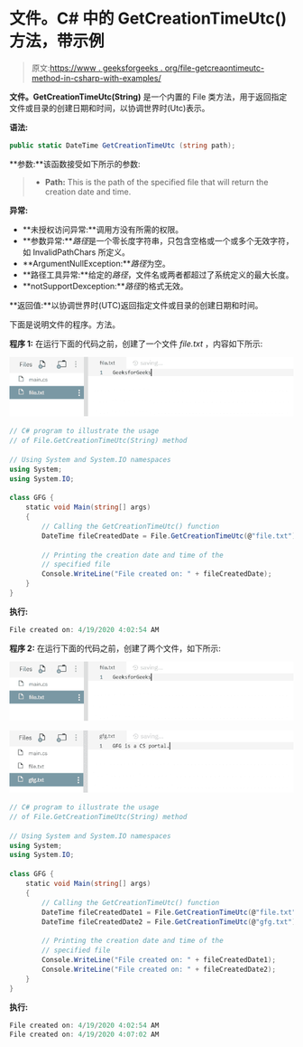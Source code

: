 # 文件。C# 中的 GetCreationTimeUtc()方法，带示例

> 原文:[https://www . geeksforgeeks . org/file-getcreaontimeutc-method-in-csharp-with-examples/](https://www.geeksforgeeks.org/file-getcreationtimeutc-method-in-csharp-with-examples/)

**文件。GetCreationTimeUtc(String)** 是一个内置的 File 类方法，用于返回指定文件或目录的创建日期和时间，以协调世界时(Utc)表示。

**语法:**

```cs
public static DateTime GetCreationTimeUtc (string path);
```

**参数:**该函数接受如下所示的参数:

> *   **Path:** This is the path of the specified file that will return the creation date and time.

**异常:**

*   **未授权访问异常:**调用方没有所需的权限。
*   **参数异常:***路径*是一个零长度字符串，只包含空格或一个或多个无效字符，如 InvalidPathChars 所定义。
*   **ArgumentNullException:***路径*为空。
*   **路径工具异常:**给定的*路径*，文件名或两者都超过了系统定义的最大长度。
*   **notSupportDexception:***路径*的格式无效。

**返回值:**以协调世界时(UTC)返回指定文件或目录的创建日期和时间。

下面是说明文件的程序。方法。

**程序 1:** 在运行下面的代码之前，创建了一个文件 *file.txt* ，内容如下所示:

![file.txt](img/e30364ee2029737d20ae9f2d8b5c234a.png)

```cs
// C# program to illustrate the usage
// of File.GetCreationTimeUtc(String) method

// Using System and System.IO namespaces
using System;
using System.IO;

class GFG {
    static void Main(string[] args)
    {
        // Calling the GetCreationTimeUtc() function
        DateTime fileCreatedDate = File.GetCreationTimeUtc(@"file.txt");

        // Printing the creation date and time of the
        // specified file
        Console.WriteLine("File created on: " + fileCreatedDate);
    }
}
```

**执行:**

```cs
File created on: 4/19/2020 4:02:54 AM

```

**程序 2:** 在运行下面的代码之前，创建了两个文件，如下所示:

![file.txt](img/e30364ee2029737d20ae9f2d8b5c234a.png)

![gfg.txt](img/439537cf05f01bd02011003122e87175.png)

```cs
// C# program to illustrate the usage
// of File.GetCreationTimeUtc(String) method

// Using System and System.IO namespaces
using System;
using System.IO;

class GFG {
    static void Main(string[] args)
    {
        // Calling the GetCreationTimeUtc() function
        DateTime fileCreatedDate1 = File.GetCreationTimeUtc(@"file.txt");
        DateTime fileCreatedDate2 = File.GetCreationTimeUtc(@"gfg.txt");

        // Printing the creation date and time of the
        // specified file
        Console.WriteLine("File created on: " + fileCreatedDate1);
        Console.WriteLine("File created on: " + fileCreatedDate2);
    }
}
```

**执行:**

```cs
File created on: 4/19/2020 4:02:54 AM
File created on: 4/19/2020 4:07:02 AM

```
